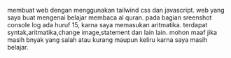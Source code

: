 membuat web dengan menggunakan tailwind css dan javascript.
web yang saya buat mengenai belajar membaca al quran.
pada bagian sreenshot console log ada huruf 15, karna saya memasukan aritmatika. 
terdapat syntak,aritmatika,change image,statement dan lain lain.
mohon maaf jika masih bnyak yang salah atau kurang maupun keliru karna saya masih belajar.